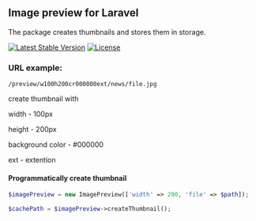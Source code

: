 ## Image preview for Laravel

The package creates thumbnails and stores them in storage.

[![Latest Stable Version](https://poser.pugx.org/tohtamysh/laravel-image-preview/v/stable)](https://packagist.org/packages/tohtamysh/laravel-image-preview) [![License](https://poser.pugx.org/tohtamysh/laravel-image-preview/license)](https://packagist.org/packages/tohtamysh/laravel-image-preview)

### URL example:

```
/preview/w100h200cr000000ext/news/file.jpg
```
create thumbnail with

width - 100px

height - 200px

background color - #000000

ext - extention

#### Programmatically create thumbnail

```php
$imagePreview = new ImagePreview(['width' => 200, 'file' => $path]);

$cachePath = $imagePreview->createThumbnail();
```
